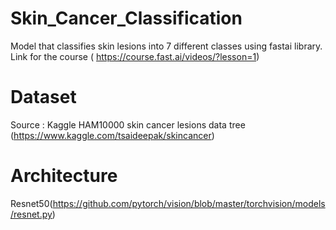 # Skin_Cancer_Classification
Model that classifies skin lesions into 7 different classes using fastai library. Link for the course ( https://course.fast.ai/videos/?lesson=1) 

# Dataset
Source : Kaggle
HAM10000 skin cancer lesions data tree (https://www.kaggle.com/tsaideepak/skincancer)

# Architecture 
Resnet50(https://github.com/pytorch/vision/blob/master/torchvision/models/resnet.py)
